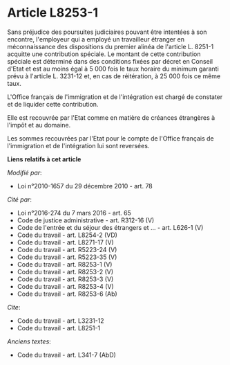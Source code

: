 # Article L8253-1

Sans préjudice des poursuites judiciaires pouvant être intentées à son encontre, l'employeur qui a employé un travailleur
étranger en méconnaissance des dispositions du premier alinéa de l'article L. 8251-1 acquitte une contribution spéciale. Le
montant de cette contribution spéciale est déterminé dans des conditions fixées par décret en Conseil d'Etat et est au moins
égal à 5 000 fois le taux horaire du minimum garanti prévu à l'article L. 3231-12 et, en cas de réitération, à 25 000 fois ce
même taux.

L'Office français de  l'immigration et de l'intégration est chargé de constater et de liquider  cette contribution. 

Elle est recouvrée par  l'Etat comme en matière de créances étrangères à l'impôt et au domaine. 

Les sommes recouvrées par l'Etat pour le compte de  l'Office français de l'immigration et de l'intégration lui sont
reversées.

**Liens relatifs à cet article**

_Modifié par_:

  - Loi n°2010-1657 du 29 décembre 2010 - art. 78

_Cité par_:

  - Loi n°2016-274 du 7 mars 2016 - art. 65
  - Code de justice administrative - art. R312-16 (V)
  - Code de l'entrée et du séjour des étrangers et ... - art. L626-1 (V)
  - Code du travail - art. L8254-2 (VD)
  - Code du travail - art. L8271-17 (V)
  - Code du travail - art. R5223-24 (V)
  - Code du travail - art. R5223-35 (V)
  - Code du travail - art. R8253-1 (V)
  - Code du travail - art. R8253-2 (V)
  - Code du travail - art. R8253-3 (V)
  - Code du travail - art. R8253-4 (V)
  - Code du travail - art. R8253-6 (Ab)

_Cite_:

  - Code du travail - art. L3231-12
  - Code du travail - art. L8251-1

_Anciens textes_:

  - Code du travail - art. L341-7 (AbD)
